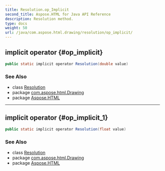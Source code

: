 ```yaml
---
title: Resolution.op_Implicit
second_title: Aspose.HTML for Java API Reference
description: Resolution method. 
type: docs
weight: 50
url: /java/com.aspose.html.drawing/resolution/op_implicit/
---
```

## implicit operator {#op_implicit}

```java
public static implicit operator Resolution(double value)
```

### See Also

* class [Resolution](../)
* package [com.aspose.html.Drawing](../../resolution/)
* package [Aspose.HTML](../../../)

---

## implicit operator {#op_implicit_1}

```java
public static implicit operator Resolution(float value)
```

### See Also

* class [Resolution](../)
* package [com.aspose.html.Drawing](../../resolution/)
* package [Aspose.HTML](../../../)
